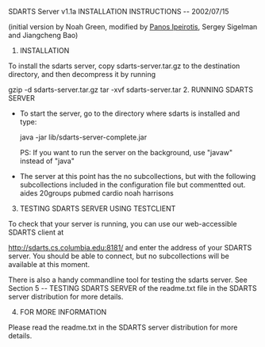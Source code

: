 SDARTS Server v1.1a INSTALLATION INSTRUCTIONS
-- 2002/07/15

(initial version by Noah Green, modified by [Panos Ipeirotis](mailto:pirot@cs.columbia.edu), Sergey Sigelman and Jiangcheng Bao)

1. INSTALLATION

To install the sdarts server, copy sdarts-server.tar.gz to the destination directory, and then decompress it by running

  gzip -d sdarts-server.tar.gz
  tar -xvf sdarts-server.tar
2. RUNNING SDARTS SERVER

 * To start the server, go to the directory where sdarts is installed and type:

   java -jar lib/sdarts-server-complete.jar

   PS: If you want to run the server on the background, use "javaw" instead of "java"

 * The server at this point has the no subcollections, but with the following subcollections included in the configuration file but commentted out.
     aides
     20groups
     pubmed
     cardio
     noah
     harrisons
3. TESTING SDARTS SERVER USING TESTCLIENT

To check that your server is running, you can use our web-accessible SDARTS client at

  http://sdarts.cs.columbia.edu:8181/
and enter the address of your SDARTS server. You should be able to connect, but no subcollections will be available at this moment.

There is also a handy commandline tool for testing the sdarts server. See Section 5 -- TESTING SDARTS SERVER of the readme.txt file in the SDARTS server distribution for more details.

4. FOR MORE INFORMATION

Please read the readme.txt in the SDARTS server distribution for more details.